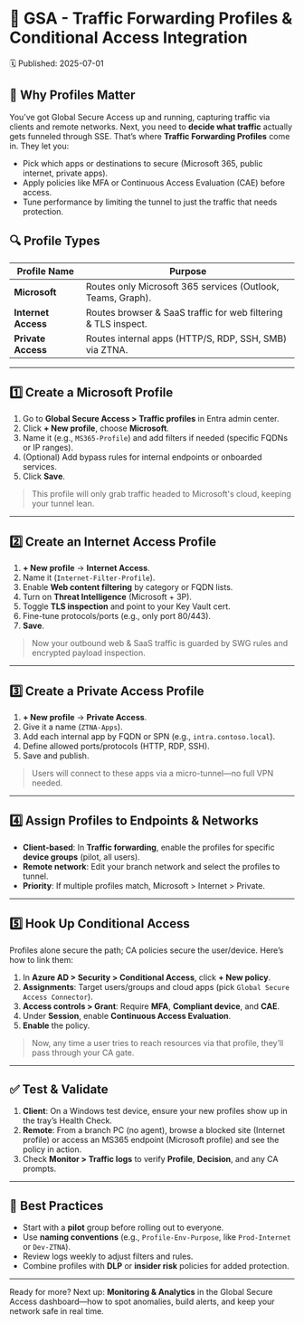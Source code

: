 # 🎯 GSA - Traffic Forwarding Profiles & Conditional Access Integration
🗓️ Published: 2025-07-01

## 👋 Why Profiles Matter
You’ve got Global Secure Access up and running, capturing traffic via clients and remote networks. Next, you need to **decide what traffic** actually gets funneled through SSE. That’s where **Traffic Forwarding Profiles** come in. They let you:

- Pick which apps or destinations to secure (Microsoft 365, public internet, private apps).  
- Apply policies like MFA or Continuous Access Evaluation (CAE) before access.  
- Tune performance by limiting the tunnel to just the traffic that needs protection.

## 🔍 Profile Types

| Profile Name        | Purpose                                                       |
|---------------------|---------------------------------------------------------------|
| **Microsoft**       | Routes only Microsoft 365 services (Outlook, Teams, Graph).   |
| **Internet Access** | Routes browser & SaaS traffic for web filtering & TLS inspect.|
| **Private Access**  | Routes internal apps (HTTP/S, RDP, SSH, SMB) via ZTNA.        |


---

## 1️⃣ Create a Microsoft Profile
1. Go to **Global Secure Access > Traffic profiles** in Entra admin center.  
2. Click **+ New profile**, choose **Microsoft**.  
3. Name it (e.g., `MS365-Profile`) and add filters if needed (specific FQDNs or IP ranges).  
4. (Optional) Add bypass rules for internal endpoints or onboarded services.  
5. Click **Save**.

> This profile will only grab traffic headed to Microsoft's cloud, keeping your tunnel lean.

---

## 2️⃣ Create an Internet Access Profile
1. **+ New profile** → **Internet Access**.  
2. Name it (`Internet-Filter-Profile`).  
3. Enable **Web content filtering** by category or FQDN lists.  
4. Turn on **Threat Intelligence** (Microsoft + 3P).  
5. Toggle **TLS inspection** and point to your Key Vault cert.  
6. Fine-tune protocols/ports (e.g., only port 80/443).  
7. **Save**.

> Now your outbound web & SaaS traffic is guarded by SWG rules and encrypted payload inspection.

---

## 3️⃣ Create a Private Access Profile
1. **+ New profile** → **Private Access**.  
2. Give it a name (`ZTNA-Apps`).  
3. Add each internal app by FQDN or SPN (e.g., `intra.contoso.local`).  
4. Define allowed ports/protocols (HTTP, RDP, SSH).  
5. Save and publish.

> Users will connect to these apps via a micro-tunnel—no full VPN needed.

---

## 4️⃣ Assign Profiles to Endpoints & Networks

- **Client-based**: In **Traffic forwarding**, enable the profiles for specific **device groups** (pilot, all users).  
- **Remote network**: Edit your branch network and select the profiles to tunnel.  
- **Priority**: If multiple profiles match, Microsoft > Internet > Private.

---

## 5️⃣ Hook Up Conditional Access
Profiles alone secure the path; CA policies secure the user/device. Here’s how to link them:

1. In **Azure AD > Security > Conditional Access**, click **+ New policy**.  
2. **Assignments**: Target users/groups and cloud apps (pick `Global Secure Access Connector`).  
3. **Access controls > Grant**: Require **MFA**, **Compliant device**, and **CAE**.  
4. Under **Session**, enable **Continuous Access Evaluation**.  
5. **Enable** the policy.

> Now, any time a user tries to reach resources via that profile, they’ll pass through your CA gate.

---

## ✅ Test & Validate
1. **Client**: On a Windows test device, ensure your new profiles show up in the tray’s Health Check.  
2. **Remote**: From a branch PC (no agent), browse a blocked site (Internet profile) or access an MS365 endpoint (Microsoft profile) and see the policy in action.  
3. Check **Monitor > Traffic logs** to verify **Profile**, **Decision**, and any CA prompts.

---

## 🎉 Best Practices
- Start with a **pilot** group before rolling out to everyone.  
- Use **naming conventions** (e.g., `Profile-Env-Purpose`, like `Prod-Internet` or `Dev-ZTNA`).  
- Review logs weekly to adjust filters and rules.  
- Combine profiles with **DLP** or **insider risk** policies for added protection.

---

Ready for more? Next up: **Monitoring & Analytics** in the Global Secure Access dashboard—how to spot anomalies, build alerts, and keep your network safe in real time.


